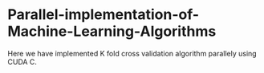 # Parallel-implementation-of-Machine-Learning-Algorithms
Here we have implemented K fold cross validation algorithm parallely using CUDA C.
